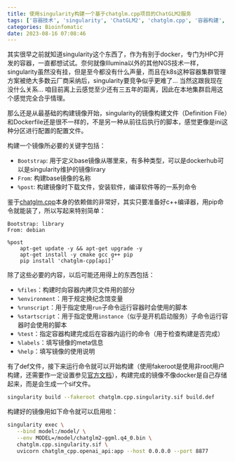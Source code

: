 ```yaml
---
title: 使用singularity构建一个基于chatglm.cpp项目的ChatGLM2服务
tags: ['容器技术', 'singularity', 'ChatGLM2', 'chatglm.cpp', '容器构建', 'HPC']
categories: Bioinfomatic
date: 2023-08-16 07:08:46
---
```



其实很早之前就知道singularity这个东西了，作为有别于docker，专门为HPC开发的容器，一直都想试试。奈何就像Illumina以外的其他NGS技术一样，singularity虽然没有挂，但是至今都没有什么声量，而且在k8s这种容器集群管理方案被绝大多数云厂商采纳后，singularity要竞争似乎更难了... 当然这跟我现在没什么关系... 咱目前离上云感觉至少还有三五年的距离，因此在本地集群启用这个感觉完全合乎情理。

<!-- 摘要部分 -->
<!-- more -->

那么还是从最基础的构建镜像开始，singularity的镜像构建文件（Definition File）和Dockerfile还是很不一样的，不是另一种从前往后执行的脚本，感觉更像是ini这种分区进行配置的配置文件。

构建一个镜像所必要的关键字包括：
- `Bootstrap`: 用于定义base镜像从哪里来，有多种类型，可以是dockerhub可以是singularity维护的镜像lirary
- `From`: 构建base镜像的名称
- `%post`: 构建镜像时下载文件，安装软件，编译软件等的一系列命令

鉴于[chatglm.cpp](https://github.com/li-plus/chatglm.cpp)本身的依赖做的非常好，其实只要准备好c++编译器，用pip命令就能装了，所以写起来特别简单：

```text
Bootstrap: library
From: debian

%post
    apt-get update -y && apt-get upgrade -y
    apt-get install -y cmake gcc g++ pip
    pip install 'chatglm-cpp[api]'
```

除了这些必要的内容，以后可能还用得上的东西包括：

- `%files`：构建时向容器内拷贝文件用的部分
- `%environment`：用于规定换纪念馆变量
- `%runscript`：用于指定使用`run`子命令运行容器时会使用的脚本
- `%startscript`：用于指定使用`instance`（似乎是开机启动服务）子命令运行容器时会使用的脚本
- `%test`：指定容器构建完成后在容器内运行的命令（用于检查构建是否完成）
- `%labels`：填写镜像的meta信息
- `%help`：填写镜像的使用说明


有了def文件，接下来运行命令就可以开始构建（使用fakeroot是使用非root用户构建，还需要作一定设置参见[官方文档](https://docs.sylabs.io/guides/3.11/user-guide/build_a_container.html#fakeroot-builds)），构建完成的镜像不像docker是自己存储起来，而是会生成一个sif文件。

```bash
singularity build --fakeroot chatglm.cpp.singularity.sif build.def
```

构建好的镜像用如下命令就可以启用啦：

```bash
singularity exec \
   --bind model:/model/ \
   --env MODEL=/model/chatglm2-ggml.q4_0.bin \
   chatglm.cpp.singularity.sif \
   uvicorn chatglm_cpp.openai_api:app --host 0.0.0.0 --port 8877
```
